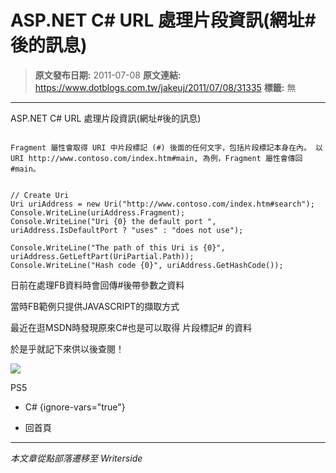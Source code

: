 # ASP.NET C# URL 處理片段資訊(網址#後的訊息)

> **原文發布日期:** 2011-07-08
> **原文連結:** https://www.dotblogs.com.tw/jakeuj/2011/07/08/31335
> **標籤:** 無

---

ASP.NET C# URL 處理片段資訊(網址#後的訊息)

```

Fragment 屬性會取得 URI 中片段標記 (#) 後面的任何文字，包括片段標記本身在內。 以 URI http://www.contoso.com/index.htm#main, 為例，Fragment 屬性會傳回 #main。
```

```

// Create Uri
Uri uriAddress = new Uri("http://www.contoso.com/index.htm#search");
Console.WriteLine(uriAddress.Fragment);
Console.WriteLine("Uri {0} the default port ", uriAddress.IsDefaultPort ? "uses" : "does not use");

Console.WriteLine("The path of this Uri is {0}", uriAddress.GetLeftPart(UriPartial.Path));
Console.WriteLine("Hash code {0}", uriAddress.GetHashCode());
```

日前在處理FB資料時會回傳#後帶參數之資料

當時FB範例只提供JAVASCRIPT的擷取方式

最近在逛MSDN時發現原來C#也是可以取得 片段標記# 的資料

於是乎就記下來供以後查閱！

![](https://card.psnprofiles.com/1/jakeuj.png)

PS5

* C#
{ignore-vars="true"}

* 回首頁

---

*本文章從點部落遷移至 Writerside*
